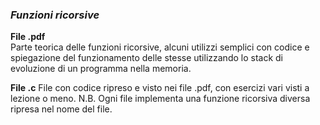 ### *Funzioni ricorsive*

**File .pdf**  
Parte teorica delle funzioni ricorsive, alcuni utilizzi semplici con codice e spiegazione del funzionamento delle stesse utilizzando lo stack di evoluzione di un programma nella memoria.

**File .c**
File con codice ripreso e visto nei file .pdf, con esercizi vari visti a lezione o meno.
N.B. Ogni file implementa una funzione ricorsiva diversa ripresa nel nome del file.